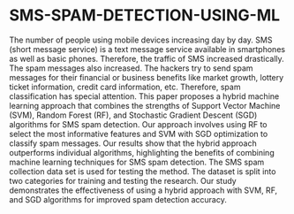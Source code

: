 # SMS-SPAM-DETECTION-USING-ML

The number of people using mobile devices increasing day by day. SMS (short message service)
is a text message service available in smartphones as well as basic phones. Therefore, the traffic
of SMS increased drastically. The spam messages also increased. The hackers try to send spam
messages for their financial or business benefits like market growth, lottery ticket information,
credit card information, etc. Therefore, spam classification has special attention. This paper
proposes a hybrid machine learning approach that combines the strengths of Support Vector
Machine (SVM), Random Forest (RF), and Stochastic Gradient Descent (SGD) algorithms for
SMS spam detection. Our approach involves using RF to select the most informative features
and SVM with SGD optimization to classify spam messages. Our results show that the hybrid
approach outperforms individual algorithms, highlighting the benefits of combining machine
learning techniques for SMS spam detection. The SMS spam collection data set is used for
testing the method. The dataset is split into two categories for training and testing the research.
Our study demonstrates the effectiveness of using a hybrid approach with SVM, RF, and SGD
algorithms for improved spam detection accuracy.
